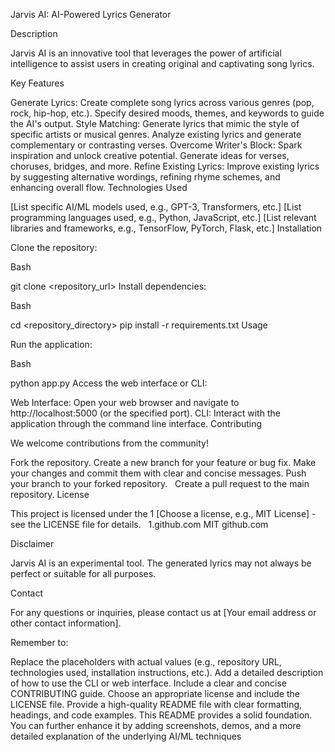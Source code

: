 

Jarvis AI: AI-Powered Lyrics Generator

Description

Jarvis AI is an innovative tool that leverages the power of artificial intelligence to assist users in creating original and captivating song lyrics.

Key Features

Generate Lyrics:
Create complete song lyrics across various genres (pop, rock, hip-hop, etc.).
Specify desired moods, themes, and keywords to guide the AI's output.
Style Matching:
Generate lyrics that mimic the style of specific artists or musical genres.
Analyze existing lyrics and generate complementary or contrasting verses.
Overcome Writer's Block:
Spark inspiration and unlock creative potential.
Generate ideas for verses, choruses, bridges, and more.
Refine Existing Lyrics:
Improve existing lyrics by suggesting alternative wordings, refining rhyme schemes, and enhancing overall flow.
Technologies Used

[List specific AI/ML models used, e.g., GPT-3, Transformers, etc.]
[List programming languages used, e.g., Python, JavaScript, etc.]
[List relevant libraries and frameworks, e.g., TensorFlow, PyTorch, Flask, etc.]
Installation

Clone the repository:

Bash

git clone <repository_url>
Install dependencies:

Bash

cd <repository_directory>
pip install -r requirements.txt 
Usage

Run the application:

Bash

python app.py 
Access the web interface or CLI:

Web Interface: Open your web browser and navigate to http://localhost:5000 (or the specified port).
CLI: Interact with the application through the command line interface.
Contributing

We welcome contributions from the community!

Fork the repository.
Create a new branch for your feature or bug fix.
Make your changes and commit them with clear and concise messages.
Push your branch to your forked repository.   
Create a pull request to the main repository.
License

This project is licensed under the 1  [Choose a license, e.g., MIT License] - see the LICENSE file for details.   
1.github.com
MIT
github.com

Disclaimer

Jarvis AI is an experimental tool. The generated lyrics may not always be perfect or suitable for all purposes.

Contact

For any questions or inquiries, please contact us at [Your email address or other contact information].

Remember to:

Replace the placeholders with actual values (e.g., repository URL, technologies used, installation instructions, etc.).
Add a detailed description of how to use the CLI or web interface.
Include a clear and concise CONTRIBUTING guide.
Choose an appropriate license and include the LICENSE file.
Provide a high-quality README file with clear formatting, headings, and code examples.
This README provides a solid foundation. You can further enhance it by adding screenshots, demos, and a more detailed explanation of the underlying AI/ML techniques
